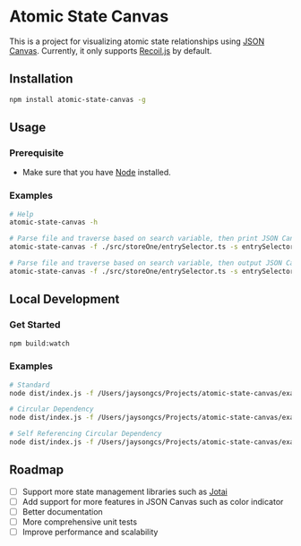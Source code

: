 # Atomic State Canvas
This is a project for visualizing atomic state relationships using [JSON Canvas](https://jsoncanvas.org/). Currently, it only supports [Recoil.js](https://recoiljs.org/) by default.

## Installation
```bash
npm install atomic-state-canvas -g
```

## Usage

### Prerequisite
- Make sure that you have [Node](https://nodejs.org/en) installed.

### Examples
```bash
# Help
atomic-state-canvas -h

# Parse file and traverse based on search variable, then print JSON Canvas
atomic-state-canvas -f ./src/storeOne/entrySelector.ts -s entrySelector

# Parse file and traverse based on search variable, then output JSON Canvas to file
atomic-state-canvas -f ./src/storeOne/entrySelector.ts -s entrySelector -o test.canvas
```

## Local Development
### Get Started
```bash
npm build:watch
```

### Examples
```bash
# Standard
node dist/index.js -f /Users/jaysongcs/Projects/atomic-state-canvas/examples/standard/src/storeOne/entrySelector.ts -s entrySelector -o test.canvas

# Circular Dependency
node dist/index.js -f /Users/jaysongcs/Projects/atomic-state-canvas/examples/standard/src/storeTwo/entrySelector.ts -s entrySelector -o test.canvas

# Self Referencing Circular Dependency
node dist/index.js -f /Users/jaysongcs/Projects/atomic-state-canvas/examples/standard/src/storeThree/entrySelector.ts -s entrySelector -o test.canvas
```

## Roadmap
- [ ] Support more state management libraries such as [Jotai](https://jotai.org/)
- [ ] Add support for more features in JSON Canvas such as color indicator
- [ ] Better documentation
- [ ] More comprehensive unit tests
- [ ] Improve performance and scalability

